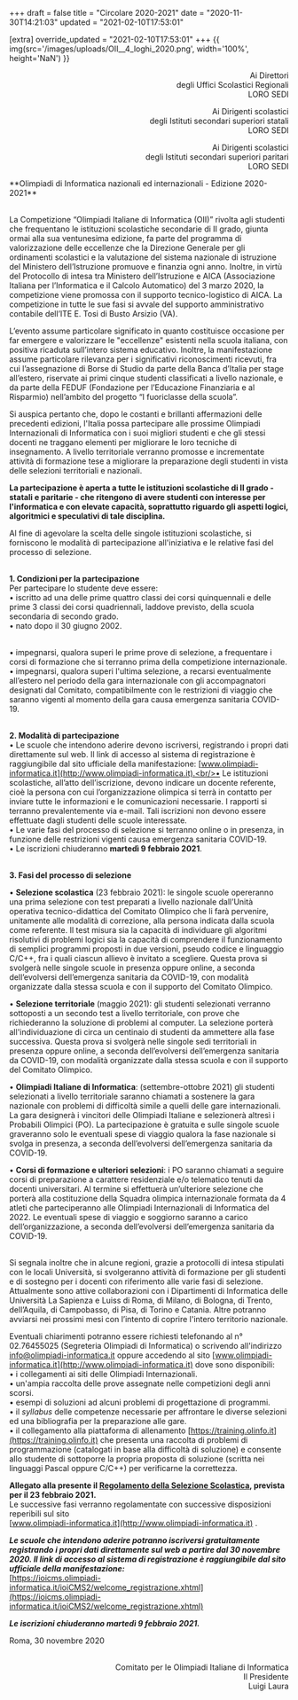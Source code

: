 +++
draft = false
title = "Circolare 2020-2021"
date = "2020-11-30T14:21:03"
updated = "2021-02-10T17:53:01"

[extra]
override_updated = "2021-02-10T17:53:01"
+++
{{ img(src='/images/uploads/OII__4_loghi_2020.png', width='100%', height='NaN') }}

<div style="text-align: right;">

Ai Direttori<br/> degli Uffici Scolastici Regionali<br/>LORO SEDI

Ai Dirigenti scolastici<br/> degli Istituti secondari superiori statali<br/>LORO SEDI

Ai Dirigenti scolastici<br/> degli Istituti secondari superiori paritari<br/>LORO SEDI

</div>
**Olimpiadi di Informatica nazionali ed internazionali - Edizione 2020-2021**

<br/>La Competizione “Olimpiadi Italiane di Informatica (OII)” rivolta agli studenti che frequentano le istituzioni scolastiche secondarie di II grado, giunta ormai alla sua ventunesima edizione, fa parte del programma di valorizzazione delle eccellenze che la Direzione Generale per gli ordinamenti scolastici e la valutazione del sistema nazionale di istruzione del Ministero dell’Istruzione promuove e finanzia ogni anno. Inoltre, in virtù del Protocollo di intesa tra Ministero dell’Istruzione e AICA (Associazione Italiana per l’Informatica e il Calcolo Automatico) del 3 marzo 2020, la competizione viene promossa con il supporto tecnico-logistico di AICA. La competizione in tutte le sue fasi si avvale del supporto amministrativo contabile dell’ITE E. Tosi di Busto Arsizio (VA).

L’evento assume particolare significato in quanto costituisce occasione per far emergere e valorizzare le "eccellenze" esistenti nella scuola italiana, con positiva ricaduta sull’intero sistema educativo. Inoltre, la manifestazione assume particolare rilevanza per i significativi riconoscimenti ricevuti, fra cui l’assegnazione di Borse di Studio da parte della Banca d’Italia per stage all’estero, riservate ai primi cinque studenti classificati a livello nazionale, e da parte della FEDUF (Fondazione per l’Educazione Finanziaria e al Risparmio) nell’ambito del progetto “I fuoriclasse della scuola”.

Si auspica pertanto che, dopo le costanti e brillanti affermazioni delle precedenti edizioni, l'Italia possa partecipare alle prossime Olimpiadi Internazionali di Informatica con i suoi migliori studenti e che gli stessi docenti ne traggano elementi per migliorare le loro tecniche di insegnamento. A livello territoriale verranno promosse e incrementate attività di formazione tese a migliorare la preparazione degli studenti in vista delle selezioni territoriali e nazionali.

**La partecipazione è aperta a tutte le istituzioni scolastiche di II grado - statali e paritarie - che ritengono di avere studenti con interesse per l'informatica e con elevate capacità, soprattutto riguardo gli aspetti logici, algoritmici e speculativi di tale disciplina.**

Al fine di agevolare la scelta delle singole istituzioni scolastiche, si forniscono le modalità di partecipazione all'iniziativa e le relative fasi del processo di selezione.

<br/>**1. Condizioni per la partecipazione**<br/>Per partecipare lo studente deve essere:<br/>• iscritto ad una delle prime quattro classi dei corsi quinquennali e delle prime 3 classi dei corsi quadriennali, laddove previsto, della scuola secondaria di secondo grado.<br/>• nato dopo il 30 giugno 2002.

<br/>• impegnarsi, qualora superi le prime prove di selezione, a frequentare i corsi di formazione che si terranno prima della competizione internazionale.<br/>• impegnarsi, qualora superi l'ultima selezione, a recarsi eventualmente all’estero nel periodo della gara internazionale con gli accompagnatori designati dal Comitato, compatibilmente con le restrizioni di viaggio che saranno vigenti al momento della gara causa emergenza sanitaria COVID-19.

<br/>**2. Modalità di partecipazione**<br/>• Le scuole che intendono aderire devono iscriversi, registrando i propri dati direttamente sul web. Il link di accesso al sistema di registrazione è raggiungibile dal sito ufficiale della manifestazione: [www.olimpiadi-informatica.it](http://www.olimpiadi-informatica.it).<br/>• Le istituzioni scolastiche, all’atto dell’iscrizione, devono indicare un docente referente, cioè la persona con cui l’organizzazione olimpica si terrà in contatto per inviare tutte le informazioni e le comunicazioni necessarie. I rapporti si terranno prevalentemente via e-mail. Tali iscrizioni non devono essere effettuate dagli studenti delle scuole interessate.<br/>• Le varie fasi del processo di selezione si terranno online o in presenza, in funzione delle restrizioni vigenti causa emergenza sanitaria COVID-19.<br/>• Le iscrizioni chiuderanno **martedì 9 febbraio 2021**.

<br/>**3. Fasi del processo di selezione**

• **Selezione scolastica** (23 febbraio 2021): le singole scuole opereranno una prima selezione con test preparati a livello nazionale dall’Unità operativa tecnico-didattica del Comitato Olimpico che li farà pervenire, unitamente alle modalità di correzione, alla persona indicata dalla scuola come referente. Il test misura sia la capacità di individuare gli algoritmi risolutivi di problemi logici sia la capacità di comprendere il funzionamento di semplici programmi proposti in due versioni, pseudo codice e linguaggio C/C++, fra i quali ciascun allievo è invitato a scegliere. Questa prova si svolgerà nelle singole scuole in presenza oppure online, a seconda dell’evolversi dell’emergenza sanitaria da COVID-19, con modalità organizzate dalla stessa scuola e con il supporto del Comitato Olimpico.

• **Selezione territoriale** (maggio 2021): gli studenti selezionati verranno sottoposti a un secondo test a livello territoriale, con prove che richiederanno la soluzione di problemi al computer. La selezione porterà all'individuazione di circa un centinaio di studenti da ammettere alla fase successiva. Questa prova si svolgerà nelle singole sedi territoriali in presenza oppure online, a seconda dell’evolversi dell’emergenza sanitaria da COVID-19, con modalità organizzate dalla stessa scuola e con il supporto del Comitato Olimpico.

• **Olimpiadi Italiane di Informatica**: (settembre-ottobre 2021) gli studenti selezionati a livello territoriale saranno chiamati a sostenere la gara nazionale con problemi di difficoltà simile a quelli delle gare internazionali. La gara designerà i vincitori delle Olimpiadi Italiane e selezionerà altresì i Probabili Olimpici (PO). La partecipazione è gratuita e sulle singole scuole graveranno solo le eventuali spese di viaggio qualora la fase nazionale si svolga in presenza, a seconda dell’evolversi dell’emergenza sanitaria da COVID-19.

• **Corsi di formazione e ulteriori selezioni**: i PO saranno chiamati a seguire corsi di preparazione a carattere residenziale e/o telematico tenuti da docenti universitari. Al termine si effettuerà un’ulteriore selezione che porterà alla costituzione della Squadra olimpica internazionale formata da 4 atleti che parteciperanno alle Olimpiadi Internazionali di Informatica del 2022. Le eventuali spese di viaggio e soggiorno saranno a carico dell’organizzazione, a seconda dell’evolversi dell’emergenza sanitaria da COVID-19.

<br/>Si segnala inoltre che in alcune regioni, grazie a protocolli di intesa stipulati con le locali Università, si svolgeranno attività di formazione per gli studenti e di sostegno per i docenti con riferimento alle varie fasi di selezione. Attualmente sono attive collaborazioni con i Dipartimenti di Informatica delle Università La Sapienza e Luiss di Roma, di Milano, di Bologna, di Trento, dell’Aquila, di Campobasso, di Pisa, di Torino e Catania. Altre potranno avviarsi nei prossimi mesi con l’intento di coprire l'intero territorio nazionale.

Eventuali chiarimenti potranno essere richiesti telefonando al n° 02.76455025 (Segreteria Olimpiadi di Informatica) o scrivendo all'indirizzo [info@olimpiadi-informatica.it](mailto:info@olimpiadi-informatica.it) oppure accedendo al sito [www.olimpiadi-informatica.it](http://www.olimpiadi-informatica.it) dove sono disponibili:<br/>• i collegamenti ai siti delle Olimpiadi Internazionali.<br/>• un'ampia raccolta delle prove assegnate nelle competizioni degli anni scorsi.<br/>• esempi di soluzioni ad alcuni problemi di progettazione di programmi.<br/>• il _syllabus_ delle competenze necessarie per affrontare le diverse selezioni ed una bibliografia per la preparazione alle gare.<br/>• il collegamento alla piattaforma di allenamento [https://training.olinfo.it](https://training.olinfo.it) che presenta una raccolta di problemi di programmazione (catalogati in base alla difficoltà di soluzione) e consente allo studente di sottoporre la propria proposta di soluzione (scritta nei linguaggi Pascal oppure C/C++) per verificarne la correttezza.

**Allegato alla presente il [Regolamento della Selezione Scolastica](/oldsite/190/Regolamento_Selezione_Scolastica_23febbraio2021.pdf), prevista per il 23 febbraio 2021.**<br/>Le successive fasi verranno regolamentate con successive disposizioni reperibili sul sito<br/>[www.olimpiadi-informatica.it](http://www.olimpiadi-informatica.it) .

_**Le scuole che intendono aderire potranno iscriversi gratuitamente registrando i propri dati direttamente sul web a partire dal 30 novembre 2020. Il link di accesso al sistema di registrazione è raggiungibile dal sito ufficiale della manifestazione:**_<br/>[https://ioicms.olimpiadi-informatica.it/ioiCMS2/welcome_registrazione.xhtml](https://ioicms.olimpiadi-informatica.it/ioiCMS2/welcome_registrazione.xhtml)

_**Le iscrizioni chiuderanno martedì 9 febbraio 2021.**_

Roma, 30 novembre 2020

<div style="text-align: right;">

<br/> Comitato per le Olimpiadi Italiane di Informatica<br/> Il Presidente <br/> Luigi Laura

</div>
